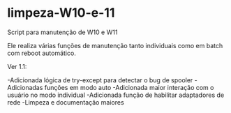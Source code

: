 # limpeza-W10-e-11
Script para manutenção de W10 e W11

Ele realiza várias funções de manutenção tanto individuais como em batch com reboot automático.

Ver 1.1:

-Adicionada lógica de try-except para detectar o bug de spooler
-Adicionadas funções em modo auto
-Adicionada maior interação com o usuário no modo individual
-Adicionada função de habilitar adaptadores de rede
-Limpeza e documentação maiores

